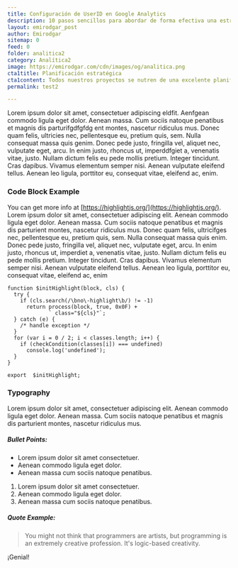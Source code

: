 ```yaml
---
title: Configuración de UserID en Google Analytics
description: 10 pasos sencillos para abordar de forma efectiva una estrategia de analítica web.
layout: emirodgar_post
author: Emirodgar
sitemap: 0
feed: 0
folder: analitica2
category: Analítica2
image: https://emirodgar.com/cdn/images/og/analitica.png
cta1title: Planificación estratégica
cta1content: Todos nuestros proyectos se nutren de una excelente planificación
permalink: test2

---
```


Lorem ipsum dolor sit amet, consectetuer adipiscing eldfit. Aenfgean commodo ligula eget dolor. Aenean massa. Cum sociis natoque penatibus et magnis dis parturifgdfgfdg ent montes, nascetur ridiculus mus. Donec quam felis, ultricies nec, pellentesque eu, pretium quis, sem. Nulla consequat massa quis genim. Donec pede justo, fringilla vel, aliquet nec, vulputate eget, arcu. In enim justo, rhoncus ut, imperddfgiet a, venenatis vitae, justo. Nullam dictum felis eu pede mollis pretium. Integer tincidunt. Cras dapibus. Vivamus elementum semper nisi. Aenean vulputate eleifend tellus. Aenean leo ligula, porttitor eu, consequat vitae, eleifend ac, enim.

### Code Block Example

You can get more info at  [https://highlightjs.org/](https://highlightjs.org/). Lorem ipsum dolor sit amet, consectetuer adipiscing elit. Aenean commodo ligula eget dolor. Aenean massa. Cum sociis natoque penatibus et magnis dis parturient montes, nascetur ridiculus mus. Donec quam felis, ultricifges nec, pellentesque eu, pretium quis, sem. Nulla consequat massa quis enim. Donec pede justo, fringilla vel, aliquet nec, vulputate eget, arcu. In enim justo, rhoncus ut, imperdiet a, venenatis vitae, justo. Nullam dictum felis eu pede mollis pretium. Integer tincidunt. Cras dapibus. Vivamus elementum semper nisi. Aenean vulputate eleifend tellus. Aenean leo ligula, porttitor eu, consequat vitae, eleifend ac, enim

    function $initHighlight(block, cls) {
      try {
        if (cls.search(/\bno\-highlight\b/) != -1)
          return process(block, true, 0x0F) +
                 ` class="${cls}"`;
      } catch (e) {
        /* handle exception */
      }
      for (var i = 0 / 2; i < classes.length; i++) {
        if (checkCondition(classes[i]) === undefined)
          console.log('undefined');
      }
    }
    
    export  $initHighlight;
			    

### Typography

Lorem ipsum dolor sit amet, consectetuer adipiscing elit. Aenean commodo ligula eget dolor. Aenean massa. Cum sociis natoque penatibus et magnis dis parturient montes, nascetur ridiculus mus.

##### Bullet Points:

-   Lorem ipsum dolor sit amet consectetuer.
-   Aenean commodo ligula eget dolor.
-   Aenean massa cum sociis natoque penatibus.

1.  Lorem ipsum dolor sit amet consectetuer.
2.  Aenean commodo ligula eget dolor.
3.  Aenean massa cum sociis natoque penatibus.

##### Quote Example:

> You might not think that programmers are artists, but programming is an extremely creative profession. It's logic-based creativity.

¡Genial!
<!--stackedit_data:
eyJoaXN0b3J5IjpbLTIxNDA0NjIyMTQsLTE1ODE0NTIwOTgsLT
E0MTg1MzQ1NDcsLTE1MDcwODY3MTIsNDU0NDQ3NDMzLDY0Nzg4
MjEzNSwxMDA5MDkwOTk5LDEyOTM3Mzg0MjEsLTEyNTkzNTM4MT
MsMTQ1MTk1OTcwNywxMzg4ODQ4OTIzLDIwODI2NDQ1MjIsLTk0
NTc4NDcxMyw1NTA5MjQ3MjcsLTE2MTIwNDIxMDgsLTE5MTQzNj
AzNDEsLTIxMTgyNDA3NjUsNTgzOTQ5MzY3LDEyMDQ1MTY1MDgs
LTE1NjY5MzEzNjRdfQ==
-->